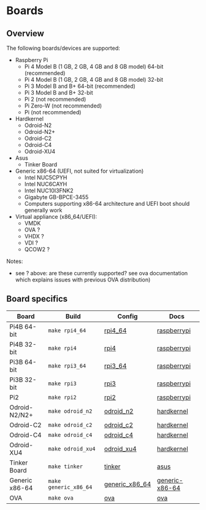 # Boards

## Overview

The following boards/devices are supported:

- Raspberry Pi
  - Pi 4 Model B (1 GB, 2 GB, 4 GB and 8 GB model) 64-bit (recommended)
  - Pi 4 Model B (1 GB, 2 GB, 4 GB and 8 GB model) 32-bit
  - Pi 3 Model B and B+ 64-bit (recommended)
  - Pi 3 Model B and B+ 32-bit
  - Pi 2 (not recommended)
  - Pi Zero-W (not recommended)
  - Pi (not recommended)
- Hardkernel
  - Odroid-N2
  - Odroid-N2+
  - Odroid-C2
  - Odroid-C4
  - Odroid-XU4
- Asus
  - Tinker Board
- Generic x86-64 (UEFI, not suited for virtualization)
  - Intel NUC5CPYH
  - Intel NUC6CAYH
  - Intel NUC10I3FNK2
  - Gigabyte GB-BPCE-3455
  - Computers supporting x86-64 architecture and UEFI boot should generally work
- Virtual appliance (x86_64/UEFI):
  - VMDK
  - OVA ?
  - VHDX ?
  - VDI ?
  - QCOW2 ?

Notes:
  - see ? above: are these currently supported? see ova documentation which explains issues with previous OVA distribution)

## Board specifics

|Board|Build|Config|Docs|
|-----|----|------|----|
|Pi4B 64-bit   |`make rpi4_64`       |[rpi4_64](../../buildroot-external/configs/rpi4_64_defconfig)|[raspberrypi](./raspberrypi/)|
|Pi4B 32-bit   |`make rpi4`          |[rpi4](../../buildroot-external/configs/rpi4_defconfig)|[raspberrypi](./raspberrypi/)|
|Pi3B 64-bit   |`make rpi3_64`       |[rpi3_64](../../buildroot-external/configs/rpi3_64_defconfig)|[raspberrypi](./raspberrypi/)|
|Pi3B 32-bit   |`make rpi3`          |[rpi3](../../buildroot-external/configs/rpi3_defconfig)|[raspberrypi](./raspberrypi/)|
|Pi2           |`make rpi2`          |[rpi2](../../buildroot-external/configs/rpi2_defconfig)|[raspberrypi](./raspberrypi/)|
|Odroid-N2/N2+ |`make odroid_n2`     |[odroid_n2](../../buildroot-external/configs/odroid_n2_defconfig)|[hardkernel](./hardkernel/)|
|Odroid-C2     |`make odroid_c2`     |[odroid_c2](../../buildroot-external/configs/odroid_c2_defconfig)|[hardkernel](./hardkernel/)|
|Odroid-C4     |`make odroid_c4`     |[odroid_c4](../../buildroot-external/configs/odroid_c4_defconfig)|[hardkernel](./hardkernel/)|
|Odroid-XU4    |`make odroid_xu4`    |[odroid_xu4](../../buildroot-external/configs/odroid_xu4_defconfig)|[hardkernel](./hardkernel/)|
|Tinker Board  |`make tinker`        |[tinker](../../buildroot-external/configs/tinker_defconfig)|[asus](./asus/)|
|Generic x86-64|`make generic_x86_64`|[generic_x86_64](../../buildroot-external/configs/generic_x86_64_defconfig)|[generic-x86-64](./generic-x86-64/)|
|OVA           |`make ova`           |[ova](../../buildroot-external/configs/ova_defconfig)|[ova](./ova/)|
